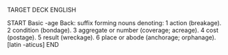 TARGET DECK
ENGLISH

START
Basic
-age
Back: suffix forming nouns denoting: 1 action (breakage). 2 condition (bondage). 3 aggregate or number (coverage; acreage). 4 cost (postage). 5 result (wreckage). 6 place or abode (anchorage; orphanage). [latin -aticus]
END
